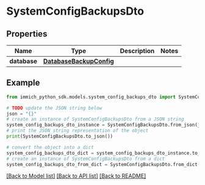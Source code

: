 # SystemConfigBackupsDto


## Properties

Name | Type | Description | Notes
------------ | ------------- | ------------- | -------------
**database** | [**DatabaseBackupConfig**](DatabaseBackupConfig.md) |  | 

## Example

```python
from immich_python_sdk.models.system_config_backups_dto import SystemConfigBackupsDto

# TODO update the JSON string below
json = "{}"
# create an instance of SystemConfigBackupsDto from a JSON string
system_config_backups_dto_instance = SystemConfigBackupsDto.from_json(json)
# print the JSON string representation of the object
print(SystemConfigBackupsDto.to_json())

# convert the object into a dict
system_config_backups_dto_dict = system_config_backups_dto_instance.to_dict()
# create an instance of SystemConfigBackupsDto from a dict
system_config_backups_dto_from_dict = SystemConfigBackupsDto.from_dict(system_config_backups_dto_dict)
```
[[Back to Model list]](../README.md#documentation-for-models) [[Back to API list]](../README.md#documentation-for-api-endpoints) [[Back to README]](../README.md)


